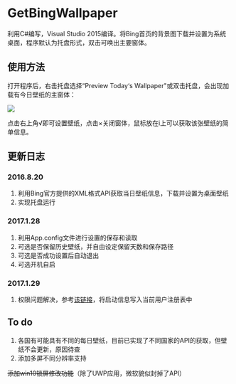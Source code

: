 # GetBingWallpaper
利用C#编写，Visual Studio 2015编译。将Bing首页的背景图下载并设置为系统桌面，程序默认为托盘形式，双击可唤出主要窗体。

## 使用方法

打开程序后，右击托盘选择“Preview Today‘s Wallpaper"或双击托盘，会出现加载有今日壁纸的主窗体：

![](http://ww1.sinaimg.cn/large/6486a686ly1fclnnz056lj20m80ci7ot)

点击右上角√即可设置壁纸，点击×关闭窗体，鼠标放在i上可以获取该张壁纸的简单信息。

## 更新日志

### 2016.8.20

1. 利用Bing官方提供的XML格式API获取当日壁纸信息，下载并设置为桌面壁纸
2. 实现托盘运行

### 2017.1.28

1. 利用App.config文件进行设置的保存和读取
2. 可选是否保留历史壁纸，并自由设定保留天数和保存路径
3. 可选是否成功设置后自动退出
4. 可选开机自启

### 2017.1.29

1. 权限问题解决，参考[该链接](https://www.oschina.net/question/1041591_221434)，将启动信息写入当前用户注册表中

## To do

1. 各国有可能具有不同的每日壁纸，目前已实现了不同国家的API的获取，但壁纸不会更新，原因待查
2. 添加多屏不同分辨率支持

~~添加win10锁屏修改功能~~（除了UWP应用，微软貌似封掉了API）
